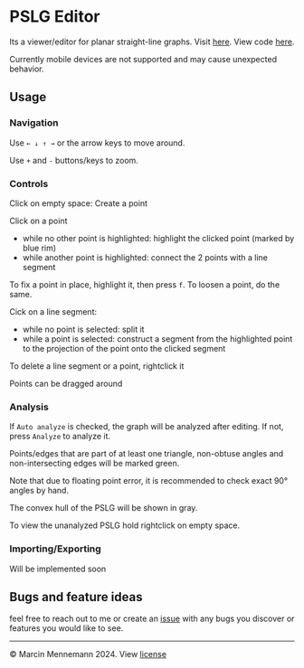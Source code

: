 # PSLG Editor
Its a viewer/editor for planar straight-line graphs.
Visit [here](https://mennemann.github.io/PSLGEditor/).
View code [here](https://github.com/mennemann/PSLGEditor/).

Currently mobile devices are not supported and may cause unexpected behavior.

## Usage
### Navigation
Use `← ↓ ↑ →` or the arrow keys to move around.

Use `+` and `-` buttons/keys to zoom.


### Controls
Click on empty space: Create a point

Click on a point
+ while no other point is highlighted: highlight the clicked point (marked by blue rim)
+ while another point is highlighted: connect the 2 points with a line segment


To fix a point in place, highlight it, then press `f`. To loosen a point, do the same.

Cick on a line segment:
+ while no point is selected: split it
+ while a point is selected: construct a segment from the highlighted point to the projection of the point onto the clicked segment

To delete a line segment or a point, rightclick it

Points can be dragged around


### Analysis
If `Auto analyze` is checked, the graph will be analyzed after editing. If not, press `Analyze` to analyze it.

Points/edges that are part of at least one triangle, non-obtuse angles and non-intersecting edges will be marked green.

Note that due to floating point error, it is recommended to check exact 90° angles by hand.

The convex hull of the PSLG will be shown in gray.

To view the unanalyzed PSLG hold rightclick on empty space.

### Importing/Exporting
Will be implemented soon


## Bugs and feature ideas
feel free to reach out to me or create an [issue](https://github.com/mennemann/PSLGEditor/issues) with any bugs you discover or features you would like to see.

---
&copy; Marcin Mennemann 2024. View [license](https://raw.githubusercontent.com/mennemann/PSLGEditor/main/LICENSE)
